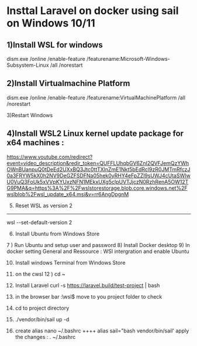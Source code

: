 # Insttal Laravel on docker using sail on Windows 10/11

1)Install WSL for windows
---------------------------------------------------------------------
dism.exe /online /enable-feature /featurename:Microsoft-Windows-Subsystem-Linux /all /norestart

2)Install Virtualmachine Platform
---------------------------------------------------------------------
dism.exe /online /enable-feature /featurename:VirtualMachinePlatform /all /norestart

3)Restart Windows

4)Install WSL2 Linux kernel update package for x64 machines :
---------------------------------------------------------------------
https://www.youtube.com/redirect?event=video_description&redir_token=QUFFLUhqbGV6ZnI2QVFJemQzYWhOWnBUanpuQ0tDeEd2UXxBQ3Jtc0ttTXlnZmE1Nkt5bEdRcl9zR0JMTmRfczJ0a3FRYW5kX0h2NV9DeGZFSDFNa05hek0yRHY4eFpZZl9sUWJ4cUtaSWIwU0VuQ3FoUk5xVVpKYUxzNFN1MEkxUXg5clpUVTJjczN0RzhRenA5OW12TG9PMA&q=https%3A%2F%2Fwslstorestorage.blob.core.windows.net%2Fwslblob%2Fwsl_update_x64.msi&v=rr6AngDpgnM

5) Reset WSL as version 2
---------------------------------------------------------------------
wsl --set-default-version 2

6) Install Ubuntu from Windows Store

7 ) Run Ubuntu and setup user and password
8) Install Docker desktop
9) In docker setting General and Ressource : WSl intergration and enable Ubuntu

10) Install windows Terminal from Windows Store

11) on the cwsl
12 ) cd ~
 13) Install Laravel
curl -s https://laravel.build/test-project | bash
 14) in the browser bar :\\wsl$
move to you project folder to check
15) cd to project directory
16) ./vendor/bin/sail up -d
17) create alias
nano ~/.bashrc
++++
alias sail="bash vendor/bin/sail'
apply the changes : . ~/.bashrc
